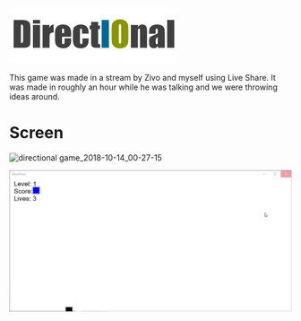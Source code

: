 ![logo](./logo.png)

This game was made in a stream by Zivo and myself using Live Share. It was made in roughly an hour while he was talking and we were throwing ideas around.

# Screen

![directional game_2018-10-14_00-27-15](https://user-images.githubusercontent.com/20743379/46910628-039cc200-cf48-11e8-9115-77cb94f2925a.png)

![Gif](./directIOnal.gif)
